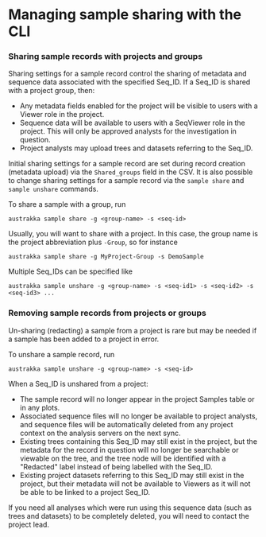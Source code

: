 
# Managing sample sharing with the CLI

### Sharing sample records with projects and groups

Sharing settings for a sample record control the sharing of metadata and sequence data associated with 
the specified Seq_ID. If a Seq_ID is shared with a project group, then:

* Any metadata fields enabled for the project will be visible to users with a Viewer role in the project.
* Sequence data will be available to users with a SeqViewer role in the project. This will only be approved analysts 
for the investigation in question.
* Project analysts may upload trees and datasets referring to the Seq_ID.

Initial sharing settings for a sample record are set during record creation (metadata upload) via the `Shared_groups` 
field in the CSV. It is also possible to change sharing settings for a sample record via the `sample share` and 
`sample unshare` commands. 

To share a sample with a group, run
```
austrakka sample share -g <group-name> -s <seq-id>
```

Usually, you will want to share with a project. In this case, the group name is the project abbreviation plus `-Group`, so for instance
```
austrakka sample share -g MyProject-Group -s DemoSample
```

Multiple Seq_IDs can be specified like 
```
austrakka sample unshare -g <group-name> -s <seq-id1> -s <seq-id2> -s <seq-id3> ...
```

### Removing sample records from projects or groups

Un-sharing (redacting) a sample from a project is rare but may be needed if a sample has been added to a project in error. 

To unshare a sample record, run 
```
austrakka sample unshare -g <group-name> -s <seq-id>
```

When a Seq_ID is unshared from a project:
* The sample record will no longer appear in the project Samples table or in any plots.
* Associated sequence files will no longer be available to project analysts, and sequence files will be automatically deleted from any project context on the analysis servers on the next sync.
* Existing trees containing this Seq_ID may still exist in the project, but the metadata for the record in question will no longer be searchable or viewable on the tree, and the tree node will be identified with a "Redacted" label instead of being labelled with the Seq_ID.
* Existing project datasets referring to this Seq_ID may still exist in the project, but their metadata will not be available to Viewers as it will not be able to be linked to a project Seq_ID.

If you need all analyses which were run using this sequence data (such as trees and datasets) to be completely deleted, you will need to contact the project lead.




